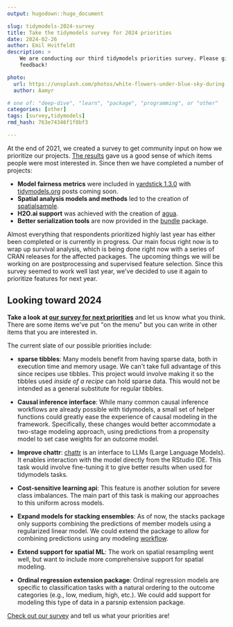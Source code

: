 ```yaml
---
output: hugodown::hugo_document

slug: tidymodels-2024-survey
title: Take the tidymodels survey for 2024 priorities
date: 2024-02-26
author: Emil Hvitfeldt
description: >
    We are conducting our third tidymodels priorities survey. Please give us your
    feedback!

photo:
  url: https://unsplash.com/photos/white-flowers-under-blue-sky-during-daytime-peN6l68AWaw
  author: Aamyr

# one of: "deep-dive", "learn", "package", "programming", or "other"
categories: [other] 
tags: [survey,tidymodels]
rmd_hash: 763e74346f1f8bf3

---
```


<!--
TODO:
* [x] Look over / edit the post's title in the yaml
* [x] Edit (or delete) the description; note this appears in the Twitter card
* [x] Pick category and tags (see existing with [`hugodown::tidy_show_meta()`](https://rdrr.io/pkg/hugodown/man/use_tidy_post.html))
* [x] Find photo & update yaml metadata
* [x] Create `thumbnail-sq.jpg`; height and width should be equal
* [x] Create `thumbnail-wd.jpg`; width should be >5x height
* [x] [`hugodown::use_tidy_thumbnails()`](https://rdrr.io/pkg/hugodown/man/use_tidy_post.html)
* [x] Add intro sentence, e.g. the standard tagline for the package
* [x] [`usethis::use_tidy_thanks()`](https://usethis.r-lib.org/reference/use_tidy_thanks.html)
-->

At the end of 2021, we created a survey to get community input on how we prioritize our projects. [The results](https://colorado.posit.co/rsc/tidymodels-priorities-2022/) gave us a good sense of which items people were most interested in. Since then we have completed a number of projects:

-   **Model fairness metrics** were included in [yardstick 1.3.0](https://yardstick.tidymodels.org/news/index.html#yardstick-130) with [tidymodels.org](https://www.tidymodels.org/) posts coming soon.
-   **Spatial analysis models and methods** led to the creation of [spatialsample](https://spatialsample.tidymodels.org/).
-   **H2O.ai support** was achieved with the creation of [agua](https://agua.tidymodels.org/).
-   **Better serialization tools** are now provided in the [bundle](https://github.com/rstudio/bundle) package.

Almost everything that respondents prioritized highly last year has either been completed or is currently in progress. Our main focus right now is to wrap up survival analysis, which is being done right now with a series of CRAN releases for the affected packages. The upcoming things we will be working on are postprocessing and supervised feature selection. Since this survey seemed to work well last year, we've decided to use it again to prioritize features for next year.

## Looking toward 2024

**Take a look at [our survey for next priorities](TODO%20ADD%20LINK%20HERE)** and let us know what you think. There are some items we've put "on the menu" but you can write in other items that you are interested in.

The current slate of our possible priorities include:

-   **sparse tibbles**: Many models benefit from having sparse data, both in execution time and memory usage. We can't take full advantage of this since recipes use tibbles. This project would involve making it so the tibbles used *inside of a recipe* can hold sparse data. This would not be intended as a general substitute for regular tibbles.

-   **Causal inference interface**: While many common causal inference workflows are already possible with tidymodels, a small set of helper functions could greatly ease the experience of causal modeling in the framework. Specifically, these changes would better accommodate a two-stage modeling approach, using predictions from a propensity model to set case weights for an outcome model.

-   **Improve chattr**: [chattr](https://github.com/mlverse/chattr) is an interface to LLMs (Large Language Models). It enables interaction with the model directly from the RStudio IDE. This task would involve fine-tuning it to give better results when used for tidymodels tasks.

-   **Cost-sensitive learning api**: This feature is another solution for severe class imbalances. The main part of this task is making our approaches to this uniform across models.

-   **Expand models for stacking ensembles**: As of now, the stacks package only supports combining the predictions of member models using a regularized linear model. We could extend the package to allow for combining predictions using any modeling [workflow](https://github.com/tidymodels/workflows).

-   **Extend support for spatial ML**: The work on spatial resampling went well, but want to include more comprehensive support for spatial modeling.

-   **Ordinal regression extension package**: Ordinal regression models are specific to classification tasks with a natural ordering to the outcome categories (e.g., low, medium, high, etc.). We could add support for modeling this type of data in a parsnip extension package.

[Check out our survey](TODO%20ADD%20LINK%20HERE) and tell us what your priorities are!

